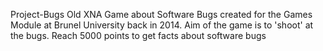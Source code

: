 Project-Bugs
Old XNA Game about Software Bugs created for the Games Module at Brunel University back in 2014. Aim of the game is to 'shoot' at the bugs. 
Reach 5000 points to get facts about software bugs
